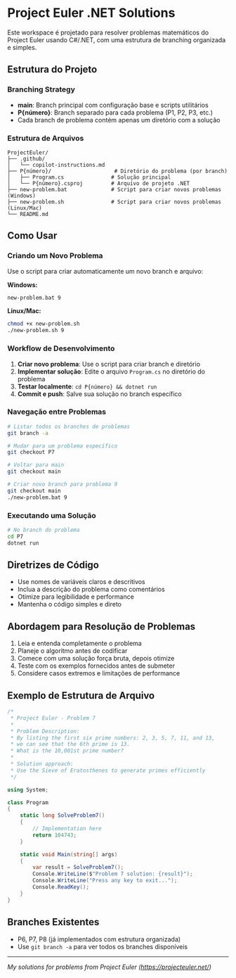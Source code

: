 # Project Euler .NET Solutions

Este workspace é projetado para resolver problemas matemáticos do Project Euler usando C#/.NET, com uma estrutura de branching organizada e simples.

## Estrutura do Projeto

### Branching Strategy
- **main**: Branch principal com configuração base e scripts utilitários
- **P{número}**: Branch separado para cada problema (P1, P2, P3, etc.)
- Cada branch de problema contém apenas um diretório com a solução

### Estrutura de Arquivos
```
ProjectEuler/
├── .github/
│   └── copilot-instructions.md
├── P{número}/                    # Diretório do problema (por branch)
│   ├── Program.cs               # Solução principal
│   └── P{número}.csproj         # Arquivo de projeto .NET
├── new-problem.bat              # Script para criar novos problemas (Windows)
├── new-problem.sh               # Script para criar novos problemas (Linux/Mac)
└── README.md
```

## Como Usar

### Criando um Novo Problema
Use o script para criar automaticamente um novo branch e arquivo:

**Windows:**
```bash
new-problem.bat 9
```

**Linux/Mac:**
```bash
chmod +x new-problem.sh
./new-problem.sh 9
```

### Workflow de Desenvolvimento
1. **Criar novo problema**: Use o script para criar branch e diretório
2. **Implementar solução**: Edite o arquivo `Program.cs` no diretório do problema
3. **Testar localmente**: `cd P{número} && dotnet run`
4. **Commit e push**: Salve sua solução no branch específico

### Navegação entre Problemas
```bash
# Listar todos os branches de problemas
git branch -a

# Mudar para um problema específico
git checkout P7

# Voltar para main
git checkout main

# Criar novo branch para problema 9
git checkout main
./new-problem.bat 9
```

### Executando uma Solução
```bash
# No branch do problema
cd P7
dotnet run
```

## Diretrizes de Código
- Use nomes de variáveis claros e descritivos
- Inclua a descrição do problema como comentários
- Otimize para legibilidade e performance
- Mantenha o código simples e direto

## Abordagem para Resolução de Problemas
1. Leia e entenda completamente o problema
2. Planeje o algoritmo antes de codificar
3. Comece com uma solução força bruta, depois otimize
4. Teste com os exemplos fornecidos antes de submeter
5. Considere casos extremos e limitações de performance

## Exemplo de Estrutura de Arquivo
```csharp
/*
 * Project Euler - Problem 7
 * 
 * Problem Description:
 * By listing the first six prime numbers: 2, 3, 5, 7, 11, and 13, 
 * we can see that the 6th prime is 13.
 * What is the 10,001st prime number?
 * 
 * Solution approach:
 * Use the Sieve of Eratosthenes to generate primes efficiently
 */

using System;

class Program
{
    static long SolveProblem7()
    {
        // Implementation here
        return 104743;
    }

    static void Main(string[] args)
    {
        var result = SolveProblem7();
        Console.WriteLine($"Problem 7 solution: {result}");
        Console.WriteLine("Press any key to exit...");
        Console.ReadKey();
    }
}
```

## Branches Existentes
- P6, P7, P8 (já implementados com estrutura organizada)
- Use `git branch -a` para ver todos os branches disponíveis

---
*My solutions for problems from Project Euler (https://projecteuler.net/)*
